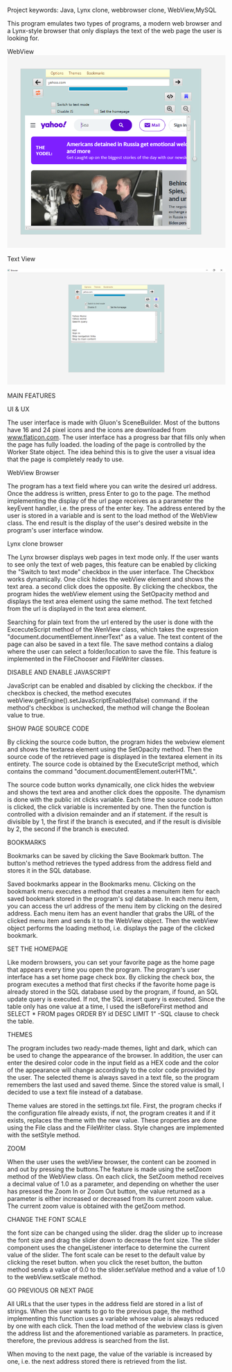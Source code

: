 Project keywords: Java, Lynx clone, webbrowser clone, WebView,MySQL

This program emulates two types of programs, a modern web browser and a Lynx-style browser that only displays
the text of the web page the user is looking for.

WebView
![UI.png](UI.png)

Text View

![txtview.png](txtview.png)



MAIN FEATURES

UI & UX

The user interface is made with Gluon's SceneBuilder. Most of the buttons have 16 and 24 pixel icons and the icons
are downloaded from www.flaticon.com. The user interface has a progress bar that fills only when the page has fully loaded. 
the loading of the page is controlled by the Worker State object. The idea behind this is to give the user a visual idea 
that the page is completely ready to use.


WebView Browser

The program has a text field where you can write the desired url address. Once the address is written, press Enter to go to the page.
The method implementing the display of the url page receives as a parameter the keyEvent handler, i.e. the press of the enter key.
The address entered by the user is stored in a variable and is sent to the load method of the WebView class.
The end result is the display of the user's desired website in the program's user interface window.

Lynx clone browser

The Lynx browser displays web pages in text mode only. If the user wants to see only the text of web pages, this feature can be enabled
by clicking the "Switch to text mode" checkbox in the user interface. The  Checkbox works dynamically. One click hides the webView element
and shows the text area. a second click does the opposite.
By clicking the checkbox, the program hides the webView element using the SetOpacity method and displays the 
text area element using the same method. The text fetched from the url is displayed in the text area element.

Searching for plain text from the url entered by the user is done with the ExcecuteScript method of the WenView class, 
which takes the expression "document.documentElement.innerText" as a value. The text content of the page can also be 
saved in a text file. The save method contains a dialog where the user can select a folder/location to save the file.
This feature is implemented in the FileChooser and FileWriter classes.

DISABLE AND ENABLE JAVASCRIPT

JavaScript can be enabled and disabled by clicking the checkbox. if the checkbox is checked, the method executes 
webView.getEngine().setJavaScriptEnabled(false) command. if the method's checkbox is unchecked, the method will change
the Boolean value to true.

SHOW PAGE SOURCE CODE

By clicking the source code button, the program hides the webview element and shows the textarea element using the SetOpacity method.
Then the source code of the retrieved page is displayed in the textarea element in its entirety.
The source code is obtained by the ExecuteScript method, which contains the command "document.documentElement.outerHTML".

The source code button works dynamically, one click hides the webview and shows the text area and another click does the opposite.
The dynamism is done with the public int clicks variable. Each time the source code button is clicked, the click variable is incremented by one.
Then the function is controlled with a division remainder and an if statement. if the result is divisible by 1, the first if the branch is 
executed, and if the result is divisible by 2, the second if the branch is executed.

BOOKMARKS

Bookmarks can be saved by clicking the Save Bookmark button. The button's method retrieves the typed address 
from the address field and stores it in the SQL database.

Saved bookmarks appear in the Bookmarks menu. Clicking on the bookmark menu executes a method that creates a 
menuitem item for each saved bookmark stored in the program's sql database.
In each menu item, you can access the url address of the menu item by clicking on the desired address. 
Each menu item has an event handler that grabs the URL of the clicked menu item and sends it to the WebView object.
Then the webView object performs the loading method, i.e. displays the page of the clicked bookmark.

SET THE HOMEPAGE

Like modern browsers, you can set your favorite page as the home page that appears every time you open the program.
The program's user interface has a set home page check box. By clicking the check box, the program executes a method 
that first checks if the favorite home page is already stored in the SQL database used by the program, if found, an SQL update query is executed. 
If not, the SQL insert query is executed. Since the table only has one value at a time, I used the isBeforeFirst method and
SELECT * FROM pages ORDER BY id DESC LIMIT 1" -SQL clause to check the table.

THEMES

The program includes two ready-made themes, light and dark, which can be used to change the appearance of the browser.
In addition, the user can enter the desired color code in the input field as a HEX code and the color of the appearance 
will change accordingly to the color code provided by the user.
The selected theme is always saved in a text file, so the program remembers the last used and saved theme.
Since the stored value is small, I decided to use a text file instead of a database.

Theme values ​​are stored in the settings.txt file. First, the program checks if the configuration file already exists, 
if not, the program creates it and if it exists, replaces the theme with the new value.
These properties are done using the File class and the FileWriter class.
Style changes are implemented with the setStyle method.


ZOOM

When the user uses the webView browser, the content can be zoomed in and out by pressing the buttons.The feature is made using 
the setZoom method of the WebView class.
On each click, the SetZoom method receives a decimal value of 1.0 as a parameter, and depending on whether the user has pressed 
the Zoom In or Zoom Out button, the value returned as a parameter is either increased or decreased from its current zoom value.
The current zoom value is obtained with the getZoom method.

CHANGE THE FONT SCALE

the font size can be changed using the slider. drag the slider up to increase the font size and drag the slider down to 
decrease the font size. The slider component uses the changeListener interface to determine the current value of the slider.
The font scale can be reset to the default value by clicking the reset button. when you click the reset button, the button
method sends a value of 0.0 to the slider.setValue method and a value of 1.0 to the webView.setScale method.

GO PREVIOUS OR NEXT PAGE

All URLs that the user types in the address field are stored in a list of strings. When the user wants to go to the previous page, 
the method implementing this function uses a variable whose value is always reduced by one with each click. 
Then the load method of the webview class is given the address list and the aforementioned variable as parameters. 
In practice, therefore, the previous address is searched from the list.

When moving to the next page, the value of the variable is increased by one, i.e. the next address stored there is retrieved from the list.



